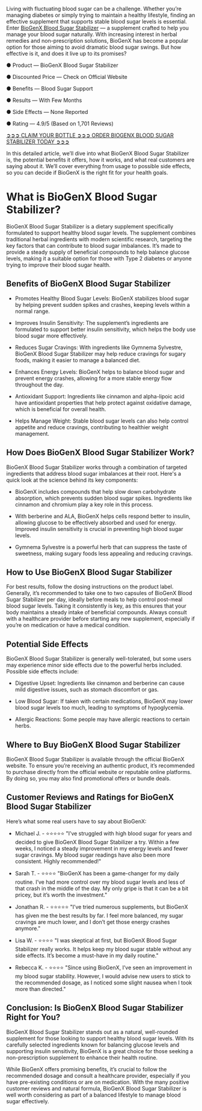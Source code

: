 Living with fluctuating blood sugar can be a challenge. Whether you’re managing diabetes or simply trying to maintain a healthy lifestyle, finding an effective supplement that supports stable blood sugar levels is essential. Enter [BioGenX Blood Sugar Stabilizer](https://atozsupplement.com/biogenx-blood-sugar-stabilizer/) — a supplement crafted to help you manage your blood sugar naturally. With increasing interest in herbal remedies and non-prescription solutions, BioGenX has become a popular option for those aiming to avoid dramatic blood sugar swings. But how effective is it, and does it live up to its promises?

● Product — BioGenX Blood Sugar Stabilizer

● Discounted Price — Check on Official Website

● Benefits — Blood Sugar Support

● Results — With Few Months

● Side Effects — None Reported

● Rating — 4.9/5 (Based on 1,701 Reviews)

[➲➲➲ CLAIM YOUR BOTTLE ➲➲➲ ORDER BIOGENX BLOOD SUGAR STABILIZER TODAY ➲➲➲](https://atozsupplement.com/biogenx-blood-sugar-stabilizer/)

In this detailed article, we’ll dive into what BioGenX Blood Sugar Stabilizer is, the potential benefits it offers, how it works, and what real customers are saying about it. We’ll cover everything from usage to possible side effects, so you can decide if BioGenX is the right fit for your health goals.

# What is BioGenX Blood Sugar Stabilizer?

BioGenX Blood Sugar Stabilizer is a dietary supplement specifically formulated to support healthy blood sugar levels. The supplement combines traditional herbal ingredients with modern scientific research, targeting the key factors that can contribute to blood sugar imbalances. It’s made to provide a steady supply of beneficial compounds to help balance glucose levels, making it a suitable option for those with Type 2 diabetes or anyone trying to improve their blood sugar health.

## Benefits of BioGenX Blood Sugar Stabilizer

- Promotes Healthy Blood Sugar Levels: BioGenX stabilizes blood sugar by helping prevent sudden spikes and crashes, keeping levels within a normal range.

- Improves Insulin Sensitivity: The supplement’s ingredients are formulated to support better insulin sensitivity, which helps the body use blood sugar more effectively.

- Reduces Sugar Cravings: With ingredients like Gymnema Sylvestre, BioGenX Blood Sugar Stabilizer may help reduce cravings for sugary foods, making it easier to manage a balanced diet.

- Enhances Energy Levels: BioGenX helps to balance blood sugar and prevent energy crashes, allowing for a more stable energy flow throughout the day.

- Antioxidant Support: Ingredients like cinnamon and alpha-lipoic acid have antioxidant properties that help protect against oxidative damage, which is beneficial for overall health.

- Helps Manage Weight: Stable blood sugar levels can also help control appetite and reduce cravings, contributing to healthier weight management.

## How Does BioGenX Blood Sugar Stabilizer Work?

BioGenX Blood Sugar Stabilizer works through a combination of targeted ingredients that address blood sugar imbalances at their root. Here's a quick look at the science behind its key components:

- BioGenX includes compounds that help slow down carbohydrate absorption, which prevents sudden blood sugar spikes. Ingredients like cinnamon and chromium play a key role in this process.

- With berberine and ALA, BioGenX helps cells respond better to insulin, allowing glucose to be effectively absorbed and used for energy. Improved insulin sensitivity is crucial in preventing high blood sugar levels.

- Gymnema Sylvestre is a powerful herb that can suppress the taste of sweetness, making sugary foods less appealing and reducing cravings.

## How to Use BioGenX Blood Sugar Stabilizer

For best results, follow the dosing instructions on the product label. Generally, it’s recommended to take one to two capsules of BioGenX Blood Sugar Stabilizer per day, ideally before meals to help control post-meal blood sugar levels. Taking it consistently is key, as this ensures that your body maintains a steady intake of beneficial compounds. Always consult with a healthcare provider before starting any new supplement, especially if you’re on medication or have a medical condition.

## Potential Side Effects

BioGenX Blood Sugar Stabilizer is generally well-tolerated, but some users may experience minor side effects due to the powerful herbs included. Possible side effects include:

- Digestive Upset: Ingredients like cinnamon and berberine can cause mild digestive issues, such as stomach discomfort or gas.

- Low Blood Sugar: If taken with certain medications, BioGenX may lower blood sugar levels too much, leading to symptoms of hypoglycemia.

- Allergic Reactions: Some people may have allergic reactions to certain herbs.

## Where to Buy BioGenX Blood Sugar Stabilizer

BioGenX Blood Sugar Stabilizer is available through the official BioGenX website. To ensure you’re receiving an authentic product, it’s recommended to purchase directly from the official website or reputable online platforms. By doing so, you may also find promotional offers or bundle deals.

## Customer Reviews and Ratings for BioGenX Blood Sugar Stabilizer

Here’s what some real users have to say about BioGenX:

- Michael J. - ⭐⭐⭐⭐⭐ "I’ve struggled with high blood sugar for years and decided to give BioGenX Blood Sugar Stabilizer a try. Within a few weeks, I noticed a steady improvement in my energy levels and fewer sugar cravings. My blood sugar readings have also been more consistent. Highly recommended!"

- Sarah T. - ⭐⭐⭐⭐ "BioGenX has been a game-changer for my daily routine. I’ve had more control over my blood sugar levels and less of that crash in the middle of the day. My only gripe is that it can be a bit pricey, but it’s worth the investment."

- Jonathan R. - ⭐⭐⭐⭐⭐ "I’ve tried numerous supplements, but BioGenX has given me the best results by far. I feel more balanced, my sugar cravings are much lower, and I don’t get those energy crashes anymore."

- Lisa W. - ⭐⭐⭐⭐ "I was skeptical at first, but BioGenX Blood Sugar Stabilizer really works. It helps keep my blood sugar stable without any side effects. It’s become a must-have in my daily routine."

- Rebecca K. - ⭐⭐⭐⭐ "Since using BioGenX, I’ve seen an improvement in my blood sugar stability. However, I would advise new users to stick to the recommended dosage, as I noticed some slight nausea when I took more than directed."

## Conclusion: Is BioGenX Blood Sugar Stabilizer Right for You?

BioGenX Blood Sugar Stabilizer stands out as a natural, well-rounded supplement for those looking to support healthy blood sugar levels. With its carefully selected ingredients known for balancing glucose levels and supporting insulin sensitivity, BioGenX is a great choice for those seeking a non-prescription supplement to enhance their health routine.

While BioGenX offers promising benefits, it’s crucial to follow the recommended dosage and consult a healthcare provider, especially if you have pre-existing conditions or are on medication. With the many positive customer reviews and natural formula, BioGenX Blood Sugar Stabilizer is well worth considering as part of a balanced lifestyle to manage blood sugar effectively.
